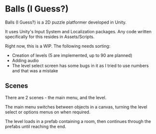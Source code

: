 # Balls (I Guess?)
Balls (I Guess?) is a 2D puzzle platformer developed in Unity.

It uses Unity's Input System and Localization packages. Any code
written specifically for this resides in Assets/Scripts.

Right now, this is a WIP. The following needs sorting:
 - Creation of levels (5 are implemented, up to 90 are planned)
 - Adding audio
 - The level select screen has some bugs in it as I tried to use numbers and that was a mistake

## Scenes
There are 2 scenes - the main menu, and the level.

The main menu switches between objects in a canvas, turning the level
select or options menus on when required.

The level loads in a prefab containing a room, then continues through
the prefabs until reaching the end.